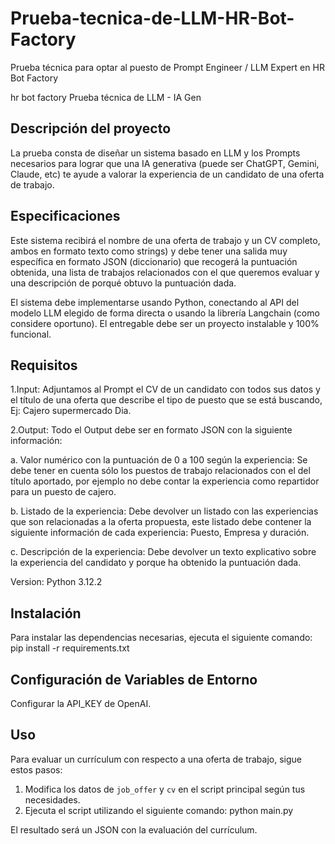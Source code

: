 # Prueba-tecnica-de-LLM-HR-Bot-Factory
Prueba técnica para optar al puesto de Prompt Engineer / LLM Expert en HR Bot Factory

hr bot factory
Prueba técnica de LLM - IA Gen

## Descripción del proyecto
La prueba consta de diseñar un sistema basado en LLM y los Prompts necesarios para lograr
que una IA generativa (puede ser ChatGPT, Gemini, Claude, etc) te ayude a valorar la experiencia
de un candidato de una oferta de trabajo.

## Especificaciones
Este sistema recibirá el nombre de una oferta de trabajo y un CV completo, ambos en formato
texto como strings) y debe tener una salida muy específica en formato JSON (diccionario) que
recogerá la puntuación obtenida, una lista de trabajos relacionados con el que queremos
evaluar y una descripción de porqué obtuvo la puntuación dada.

El sistema debe implementarse usando Python, conectando al API del modelo LLM elegido de
forma directa o usando la librería Langchain (como considere oportuno). El entregable debe ser
un proyecto instalable y 100% funcional.

## Requisitos

1.Input: Adjuntamos al Prompt el CV de un candidato con todos sus datos y el título de
una oferta que describe el tipo de puesto que se está buscando, Ej: Cajero supermercado Dia.

2.Output: Todo el Output debe ser en formato JSON con la siguiente información:

a. Valor numérico con la puntuación de 0 a 100 según la experiencia: Se debe
tener en cuenta sólo los puestos de trabajo relacionados con el del título
aportado, por ejemplo no debe contar la experiencia como repartidor para un
puesto de cajero.

b. Listado de la experiencia: Debe devolver un listado con las experiencias que son
relacionadas a la oferta propuesta, este listado debe contener la siguiente
información de cada experiencia: Puesto, Empresa y duración.

c. Descripción de la experiencia: Debe devolver un texto explicativo sobre la
experiencia del candidato y porque ha obtenido la puntuación dada.

Version: Python 3.12.2

## Instalación
Para instalar las dependencias necesarias, ejecuta el siguiente comando:
pip install -r requirements.txt

## Configuración de Variables de Entorno
Configurar la API_KEY de OpenAI.

## Uso
Para evaluar un currículum con respecto a una oferta de trabajo, sigue estos pasos:

1. Modifica los datos de `job_offer` y `cv` en el script principal según tus necesidades.
2. Ejecuta el script utilizando el siguiente comando: 
python main.py

El resultado será un JSON con la evaluación del currículum.